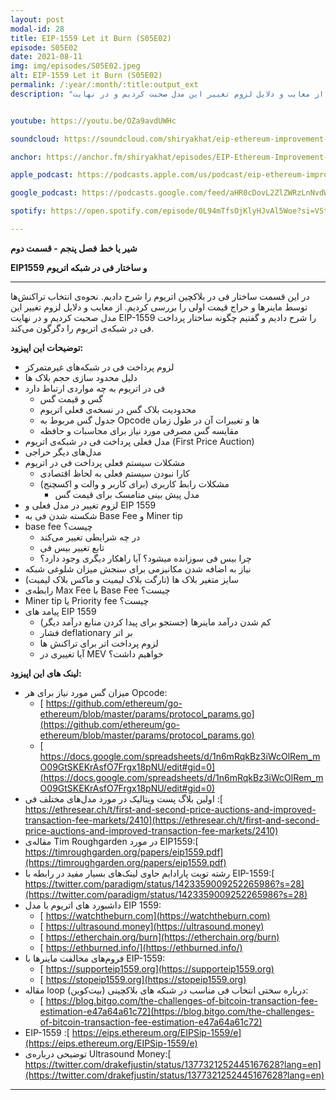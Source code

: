 ```yaml
---
layout: post
modal-id: 28
title: EIP-1559 Let it Burn (S05E02)
episode: S05E02
date: 2021-08-11
img: img/episodes/S05E02.jpeg
alt: EIP-1559 Let it Burn (S05E02)
permalink: /:year/:month/:title:output_ext
description: "در این قسمت ساختار فی در بلاکچین اتریوم را شرح دادیم. نحوه‌ی انتخاب تراکنش‌ها توسط ماینرها و حراج قیمت اولی را بررسی کردیم. از معایب و دلایل لزوم تغییر این مدل صحبت کردیم و در نهایت EIP-1559 را شرح دادیم و گفتیم چگونه ساختار پرداخت فی در شبکه‌ی اتریوم را دگرگون می‌کند." 


youtube: https://youtu.be/OZa9avdUWHc

soundcloud: https://soundcloud.com/shiryakhat/eip-ethereum-improvement-proposals-updating-the-chain-s05e01

anchor: https://anchor.fm/shiryakhat/episodes/EIP-Ethereum-Improvement-Proposals--Updating-the-Chain-S05E01-e14u29q

apple_podcast: https://podcasts.apple.com/us/podcast/eip-ethereum-improvement-proposals-updating-chain-s05e01/id1221206951?i=1000529866565

google_podcast: https://podcasts.google.com/feed/aHR0cDovL2ZlZWRzLnNvdW5kY2xvdWQuY29tL3VzZXJzL3NvdW5kY2xvdWQ6dXNlcnM6MjYyMzE4MTEzL3NvdW5kcy5yc3M/episode/NTgyMzYyY2QtNmFlZS00MThhLWE3ZjUtMjBiMTJjNjI2NGE1?sa=X&ved=0CAUQkfYCahcKEwiwl9O8yvrxAhUAAAAAHQAAAAAQAQ

spotify: https://open.spotify.com/episode/0L94mTfsOjKlyHJvAl5Woe?si=VSt2xxZGTgeBXr2viDNsjQ&dl_branch=1

---
```


**شیر یا خط**
**فصل پنجم - قسمت دوم**

**EIP1559 و ساختار فی در شبکه اتریوم**

-------------------------------------------------------
در این قسمت ساختار فی در بلاکچین اتریوم را شرح دادیم. نحوه‌ی انتخاب تراکنش‌ها توسط ماینرها و حراج قیمت اولی را بررسی کردیم. از معایب و دلایل لزوم تغییر این مدل صحبت کردیم و در نهایت EIP-1559 را شرح دادیم و گفتیم چگونه ساختار پرداخت فی در شبکه‌ی اتریوم را دگرگون می‌کند.


**توضیحات این اپیزود:**

* لزوم پرداخت فی در شبکه‌های غیرمتمرکز
* دلیل محدود سازی حجم بلاک ها
* فی در اتریوم به چه مواردی ارتباط دارد
    * گس و قیمت گس
    * محدودیت بلاک گس در نسخه‌ی فعلی اتریوم
    * جدول گس مربوط به Opcode ها و تغییرات آن در طول زمان 
    * مقایسه گس مصرفی مورد نیاز برای محاسبات و حافظه
* مدل فعلی پرداخت فی در شبکه‌ی اتریوم (First Price Auction)
* مدل‌های دیگر حراجی
* مشکلات سیستم فعلی پرداخت فی در اتریوم
    * کارا نبودن سیستم فعلی به لحاظ اقتصادی
    * مشکلات رابط کاربری (برای کاربر و والت و اکسچنج)
        * مدل پیش بینی متامسک برای قیمت گس  
* لزوم تغییر در مدل فعلی و EIP 1559
* شکسته شدن فی به Base Fee و Miner tip
* base fee چیست؟
    * در چه شرایطی تغییر می‌کند
    * تابع تغییر بیس فی
    * چرا بیس فی سوزانده میشود؟ آیا راهکار دیگری وجود دارد؟
* نیاز به اضافه شدن مکانیزمی برای سنجش میزان شلوغی شبکه
* سایز متغیر بلاک ها (تارگت بلاک لیمیت و ماکس بلاک لیمیت)
* رابطه‌ی Max Fee با Base Fee چیست؟
* Miner tip یا Priority fee چیست؟
* پیامد های EIP 1559
    * کم شدن درآمد ماینرها (جستجو برای پیدا کردن منابع درآمد دیگر)
    * فشار deflationary بر اتر
    * لزوم پرداخت اتر برای تراکنش ها
    * آیا تغییری در MEV خواهیم داشت؟



**لینک های این اپیزود:**

* میزان گس مورد نیاز برای هر Opcode:
    * [ https://github.com/ethereum/go-ethereum/blob/master/params/protocol_params.go](https://github.com/ethereum/go-ethereum/blob/master/params/protocol_params.go)
    * [ https://docs.google.com/spreadsheets/d/1n6mRqkBz3iWcOlRem_mO09GtSKEKrAsfO7Frgx18pNU/edit#gid=0](https://docs.google.com/spreadsheets/d/1n6mRqkBz3iWcOlRem_mO09GtSKEKrAsfO7Frgx18pNU/edit#gid=0)
* اولین بلاگ پست ویتالیک در مورد مدل‌های مختلف فی :[ https://ethresear.ch/t/first-and-second-price-auctions-and-improved-transaction-fee-markets/2410](https://ethresear.ch/t/first-and-second-price-auctions-and-improved-transaction-fee-markets/2410)
* مقاله‌ی Tim Roughgarden در مورد EIP1559:[ https://timroughgarden.org/papers/eip1559.pdf](https://timroughgarden.org/papers/eip1559.pdf)
* رشته تویت پارادایم حاوی لینک‌های بسیار مفید در رابطه با EIP-1559:[ https://twitter.com/paradigm/status/1423359009252265986?s=28](https://twitter.com/paradigm/status/1423359009252265986?s=28)
* داشبورد های اتریوم با مدل EIP 1559:
    * [ https://watchtheburn.com](https://watchtheburn.com)
    * [ https://ultrasound.money](https://ultrasound.money)
    * [ https://etherchain.org/burn](https://etherchain.org/burn)
    * [ https://ethburned.info/](https://ethburned.info/)
* فروم‌های مخالفت ماینرها با EIP-1559:
    * [ https://supporteip1559.org](https://supporteip1559.org)
    * [ https://stopeip1559.org](https://stopeip1559.org)
* مقاله  loop  درباره سختی انتخاب فی مناسب در شبکه های بلاکچینی (بیت‌کوین):
    * [ https://blog.bitgo.com/the-challenges-of-bitcoin-transaction-fee-estimation-e47a64a61c72](https://blog.bitgo.com/the-challenges-of-bitcoin-transaction-fee-estimation-e47a64a61c72)
* EIP-1559 :[ https://eips.ethereum.org/EIPSip-1559/e](https://eips.ethereum.org/EIPSip-1559/e)
* توضیحی درباره‌ی Ultrasound Money:[ https://twitter.com/drakefjustin/status/1377321252445167628?lang=en](https://twitter.com/drakefjustin/status/1377321252445167628?lang=en)


-----------------------------------------------------------------------
